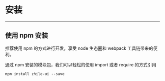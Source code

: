 # 安装

----

## 使用 npm 安装
推荐使用 npm 的方式进行开发，享受 node 生态圈和 webpack 工具链带来的便利。

通过 npm 安装的模块包，我们可以轻松的使用 import 或者 require 的方式引用

```shell
npm install zhile-ui --save
```